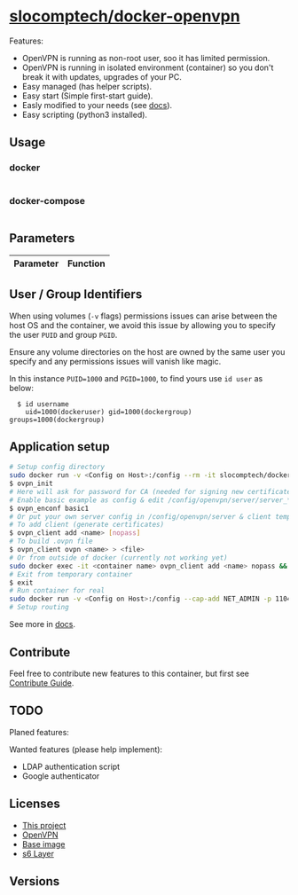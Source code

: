 
# [slocomptech/docker-openvpn]()


Features:  

- OpenVPN is running as non-root user, soo it has limited permission.
- OpenVPN is running in isolated environment (container) so you don't break it with updates, upgrades of your PC.
- Easy managed (has helper scripts).
- Easy start (Simple first-start guide).
- Easly modified to your needs (see [docs](CONTRIBUTING.md)).
- Easy scripting (python3 installed).

## Usage

### docker

``` bash

```

### docker-compose

```

```

## Parameters

|**Parameter**|**Function**|
|:-----------:|:----------:|

## User / Group Identifiers

When using volumes (`-v` flags) permissions issues can arise between the host OS and the container, we avoid this issue by allowing you to specify the user `PUID` and group `PGID`.

Ensure any volume directories on the host are owned by the same user you specify and any permissions issues will vanish like magic.

In this instance `PUID=1000` and `PGID=1000`, to find yours use `id user` as below:

```
  $ id username
    uid=1000(dockeruser) gid=1000(dockergroup) groups=1000(dockergroup)
```

## Application setup

``` bash
# Setup config directory
sudo docker run -v <Config on Host>:/config --rm -it slocomptech/docker-openvpn bash
$ ovpn_init
# Here will ask for password for CA (needed for signing new certificates) (add nopass if you dont want to set password)
# Enable basic example as config & edit /config/openvpn/server/server_*.conf & /config/openvpn/client_*.conf
$ ovpn_enconf basic1
# Or put your own server config in /config/openvpn/server & client template (without certs) to /config/openvpn/client
# To add client (generate certificates)
$ ovpn_client add <name> [nopass]
# To build .ovpn file
$ ovpn_client ovpn <name> > <file>
# Or from outside of docker (currently not working yet)
sudo docker exec -it <container name> ovpn_client add <name> nopass && ovpn_client ovpn <name> > <file>
# Exit from temporary container
$ exit
# Run container for real
sudo docker run -v <Config on Host>:/config --cap-add NET_ADMIN -p 1104:1194/udp --restart=unless-stopped slocomptech/docker-openvpn
# Setup routing

```

See more in [docs](docs).  

## Contribute

Feel free to contribute new features to this container, but first see [Contribute Guide](CONTRIBUTING.md).

## TODO

Planed features:

Wanted features (please help implement):

- LDAP authentication script
- Google authenticator 

## Licenses

- [This project](LICENSE.md)  
- [OpenVPN]()  
- [Base image](https://github.com/linuxserver/docker-baseimage-alpine)  
- [s6 Layer](https://github.com/just-containers/s6-overlay/blob/master/LICENSE.md)  


## Versions

